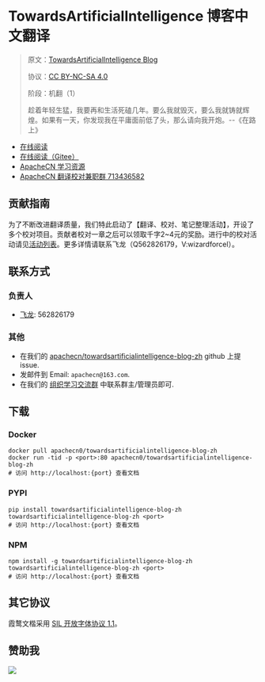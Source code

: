 <!--
    需要填充的占位符：
    
    README.md
    
        TowardsArtificialIntelligence 博客中文翻译：文档中文名
        TowardsArtificialIntelligence Blog：文档英文名
        https://pub.towardsai.net/：文档原始链接
        tai：域名前缀
        飞龙：负责人名称
        wizardforcel：负责人 Github 用户名
        562826179：负责人 QQ
        towardsartificialintelligence-blog-zh：ApacheCN 的 Github 仓库名称
        towardsartificialintelligence-blog-zh：DockerHub 仓库名称
        towardsartificialintelligence-blog-zh：PYPI 包名称
        towardsartificialintelligence-blog-zh：NPM 包名称
    
    CNAME
    
        tai：域名前缀

    index.html
    
        TowardsArtificialIntelligence 博客中文翻译：文档中文名
        rgba(0, 173, 255, 1)：显示颜色
        towardsartificialintelligence-blog-zh：ApacheCN 的 Github 仓库名称

    asset/docsify-apachecn-footer.js
    
        towardsartificialintelligence-blog-zh：ApacheCN 的 Github 仓库名称
-->

# TowardsArtificialIntelligence 博客中文翻译

> 原文：[TowardsArtificialIntelligence Blog](https://pub.towardsai.net/)
> 
> 协议：[CC BY-NC-SA 4.0](http://creativecommons.org/licenses/by-nc-sa/4.0/)
> 
> 阶段：机翻（1）
> 
> 趁着年轻生猛，我要再和生活死磕几年。要么我就毁灭，要么我就铸就辉煌。如果有一天，你发现我在平庸面前低了头，那么请向我开炮。--《在路上》

* [在线阅读](https://tai.apachecn.org)
* [在线阅读（Gitee）](https://apachecn.gitee.io/doc-template/)
* [ApacheCN 学习资源](http://docs.apachecn.org/)
* [ApacheCN 翻译校对兼职群 713436582](https://jq.qq.com/?_wv=1027&k=VSNtgpjb)

## 贡献指南

为了不断改进翻译质量，我们特此启动了【翻译、校对、笔记整理活动】，开设了多个校对项目。贡献者校对一章之后可以领取千字2\~4元的奖励。进行中的校对活动请见[活动列表](https://home.apachecn.org/#/docs/activity/docs-activity)。更多详情请联系飞龙（Q562826179，V:wizardforcel）。

## 联系方式

### 负责人

* [飞龙](https://github.com/wizardforcel): 562826179

### 其他

*   在我们的 [apachecn/towardsartificialintelligence-blog-zh](https://github.com/apachecn/towardsartificialintelligence-blog-zh) github 上提 issue.
*   发邮件到 Email: `apachecn@163.com`.
*   在我们的 [组织学习交流群](https://www.apachecn.org/#/docs/join) 中联系群主/管理员即可.

## 下载

### Docker

```
docker pull apachecn0/towardsartificialintelligence-blog-zh
docker run -tid -p <port>:80 apachecn0/towardsartificialintelligence-blog-zh
# 访问 http://localhost:{port} 查看文档
```

### PYPI

```
pip install towardsartificialintelligence-blog-zh
towardsartificialintelligence-blog-zh <port>
# 访问 http://localhost:{port} 查看文档
```

### NPM

```
npm install -g towardsartificialintelligence-blog-zh
towardsartificialintelligence-blog-zh <port>
# 访问 http://localhost:{port} 查看文档
```

## 其它协议

霞鹜文楷采用 [SIL 开放字体协议 1.1](https://github.com/lxgw/LxgwWenKai/blob/main/SIL_Open_Font_License_1.1.txt)。

## 赞助我

![](https://img-blog.csdnimg.cn/20200112005920729.png)
